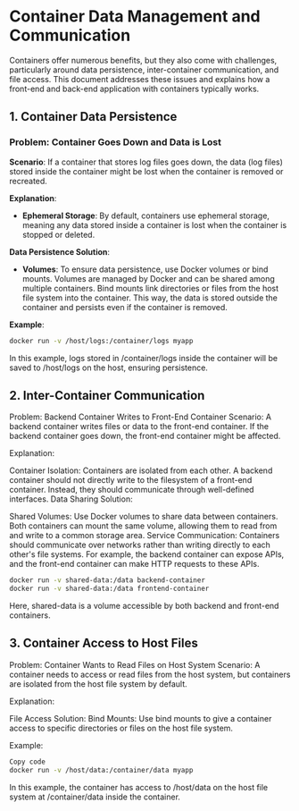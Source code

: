# Container Data Management and Communication

Containers offer numerous benefits, but they also come with challenges, particularly around data persistence, inter-container communication, and file access. This document addresses these issues and explains how a front-end and back-end application with containers typically works.

## 1. Container Data Persistence

### Problem: Container Goes Down and Data is Lost

**Scenario**: If a container that stores log files goes down, the data (log files) stored inside the container might be lost when the container is removed or recreated.

**Explanation**:
- **Ephemeral Storage**: By default, containers use ephemeral storage, meaning any data stored inside a container is lost when the container is stopped or deleted.

**Data Persistence Solution**:
- **Volumes**: To ensure data persistence, use Docker volumes or bind mounts. Volumes are managed by Docker and can be shared among multiple containers. Bind mounts link directories or files from the host file system into the container. This way, the data is stored outside the container and persists even if the container is removed.

**Example**:

```bash
docker run -v /host/logs:/container/logs myapp
```
In this example, logs stored in /container/logs inside the container will be saved to /host/logs on the host, ensuring persistence.

## 2. Inter-Container Communication
Problem: Backend Container Writes to Front-End Container
Scenario: A backend container writes files or data to the front-end container. If the backend container goes down, the front-end container might be affected.

Explanation:

Container Isolation: Containers are isolated from each other. A backend container should not directly write to the filesystem of a front-end container. Instead, they should communicate through well-defined interfaces.
Data Sharing Solution:

Shared Volumes: Use Docker volumes to share data between containers. Both containers can mount the same volume, allowing them to read from and write to a common storage area.
Service Communication: Containers should communicate over networks rather than writing directly to each other's file systems. For example, the backend container can expose APIs, and the front-end container can make HTTP requests to these APIs.
```bash
docker run -v shared-data:/data backend-container
docker run -v shared-data:/data frontend-container
```
Here, shared-data is a volume accessible by both backend and front-end containers.

## 3. Container Access to Host Files
Problem: Container Wants to Read Files on Host System
Scenario: A container needs to access or read files from the host system, but containers are isolated from the host file system by default.

Explanation:

File Access Solution:
Bind Mounts: Use bind mounts to give a container access to specific directories or files on the host file system.

Example:

```bash
Copy code
docker run -v /host/data:/container/data myapp
```
In this example, the container has access to /host/data on the host file system at /container/data inside the container.
